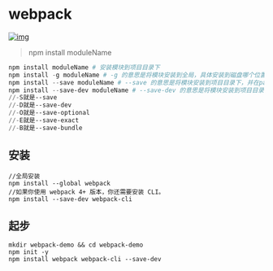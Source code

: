 # webpack

[![img](https://img.shields.io/npm/v/webpack.svg?label=webpack&style=flat-square&maxAge=3600)](https://github.com/webpack/webpack/releases)

> npm install moduleName

```powershell
npm install moduleName # 安装模块到项目目录下
npm install -g moduleName # -g 的意思是将模块安装到全局，具体安装到磁盘哪个位置，要看 npm config prefix 的位置。
npm install --save moduleName # --save 的意思是将模块安装到项目目录下，并在package文件的dependencies节点写入依赖。
npm install --save-dev moduleName # --save-dev 的意思是将模块安装到项目目录下，并在package文件的devDependencies节点写入依赖。
//-S就是--save
//-D就是--save-dev
//-O就是--save-optional
//-E就是--save-exact
//-B就是--save-bundle
```

## 安装

```shell
//全局安装
npm install --global webpack
//如果你使用 webpack 4+ 版本，你还需要安装 CLI。
npm install --save-dev webpack-cli
```

## 起步

```shell
mkdir webpack-demo && cd webpack-demo
npm init -y
npm install webpack webpack-cli --save-dev
```